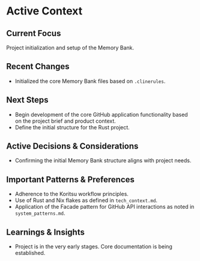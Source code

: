 # Active Context

## Current Focus

Project initialization and setup of the Memory Bank.

## Recent Changes

- Initialized the core Memory Bank files based on `.clinerules`.

## Next Steps

- Begin development of the core GitHub application functionality based on the project brief and product context.
- Define the initial structure for the Rust project.

## Active Decisions & Considerations

- Confirming the initial Memory Bank structure aligns with project needs.

## Important Patterns & Preferences

- Adherence to the Koritsu workflow principles.
- Use of Rust and Nix flakes as defined in `tech_context.md`.
- Application of the Facade pattern for GitHub API interactions as noted in `system_patterns.md`.

## Learnings & Insights

- Project is in the very early stages. Core documentation is being established.
